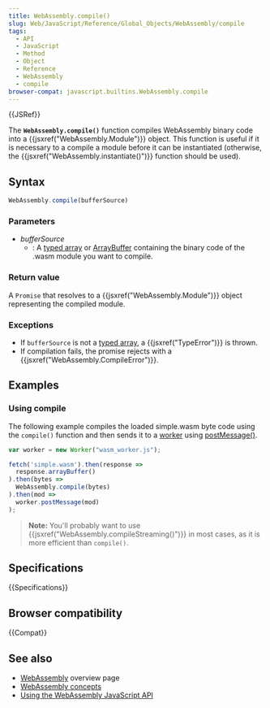 ```yaml
---
title: WebAssembly.compile()
slug: Web/JavaScript/Reference/Global_Objects/WebAssembly/compile
tags:
  - API
  - JavaScript
  - Method
  - Object
  - Reference
  - WebAssembly
  - compile
browser-compat: javascript.builtins.WebAssembly.compile
---
```

{{JSRef}}

The **`WebAssembly.compile()`** function compiles WebAssembly binary code into a
{{jsxref("WebAssembly.Module")}} object. This function is useful if
it is necessary to a compile a module before it can be instantiated (otherwise,
the {{jsxref("WebAssembly.instantiate()")}} function should be
used).

## Syntax

```js
WebAssembly.compile(bufferSource)
```

### Parameters

- _bufferSource_
  - : A [typed array](/en-US/docs/Web/JavaScript/Typed_arrays) or
    [ArrayBuffer](/en-US/docs/Web/JavaScript/Reference/Global_Objects/ArrayBuffer)
    containing the binary code of the .wasm module you want to compile.

### Return value

A `Promise` that resolves to a {{jsxref("WebAssembly.Module")}}
object representing the compiled module.

### Exceptions

- If `bufferSource` is not a
  [typed array](/en-US/docs/Web/JavaScript/Typed_arrays), a
  {{jsxref("TypeError")}} is thrown.
- If compilation fails, the promise rejects with a
  {{jsxref("WebAssembly.CompileError")}}.

## Examples

### Using compile

The following example compiles the loaded simple.wasm byte code using the
`compile()` function and then sends it to a
[worker](/en-US/docs/Web/API/Web_Workers_API) using
[postMessage()](/en-US/docs/Web/API/Worker/postMessage).

```js
var worker = new Worker("wasm_worker.js");

fetch('simple.wasm').then(response =>
  response.arrayBuffer()
).then(bytes =>
  WebAssembly.compile(bytes)
).then(mod =>
  worker.postMessage(mod)
);
```

> **Note:** You'll probably want to use
> {{jsxref("WebAssembly.compileStreaming()")}} in most cases, as
> it is more efficient than `compile()`.

## Specifications

{{Specifications}}

## Browser compatibility

{{Compat}}

## See also

- [WebAssembly](/en-US/docs/WebAssembly) overview page
- [WebAssembly concepts](/en-US/docs/WebAssembly/Concepts)
- [Using the WebAssembly JavaScript API](/en-US/docs/WebAssembly/Using_the_JavaScript_API)
